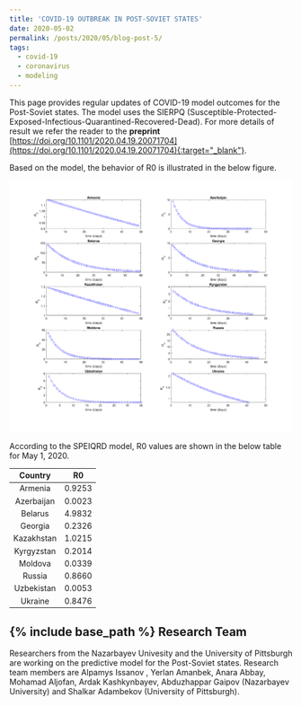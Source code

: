 ```yaml
---
title: 'COVID-19 OUTBREAK IN POST-SOVIET STATES'
date: 2020-05-02
permalink: /posts/2020/05/blog-post-5/
tags:
  - covid-19
  - coronavirus
  - modeling
---
```


This page provides regular updates of COVID-19 model outcomes for the Post-Soviet states. The model uses the SIERPQ (Susceptible-Protected-Exposed-Infectious-Quarantined-Recovered-Dead). 
For more details of result we refer the reader to the <strong> preprint </strong> [https://doi.org/10.1101/2020.04.19.20071704](https://doi.org/10.1101/2020.04.19.20071704){:target="_blank"}.

Based on the model, the behavior of R0 is illustrated in the below figure.

![alt text](/files/posts/covid19/R0_all.png "R0")

According to the SPEIQRD model, R0 values are shown in the below table for May 1, 2020.


| Country 	| R0 	|
|:----------:	|:------:	|
| Armenia 	| 0.9253 	|
| Azerbaijan 	| 0.0023 	|
| Belarus 	| 4.9832 	|
| Georgia 	| 0.2326 	|
| Kazakhstan 	| 1.0215 	|
| Kyrgyzstan 	| 0.2014 	|
| Moldova 	| 0.0339 	|
| Russia 	| 0.8660 	|
| Uzbekistan 	| 0.0053 	|
| Ukraine 	| 0.8476 	|


	 
{% include base_path %}
Research Team
-------
Researchers from the Nazarbayev Univesity and the University of Pittsburgh are working on the predictive model for the Post-Soviet states. Research team members are 
Alpamys Issanov , Yerlan Amanbek, Anara Abbay, Mohamad Aljofan, Ardak Kashkynbayev, Abduzhappar Gaipov (Nazarbayev University) and Shalkar Adambekov (University of Pittsburgh).

